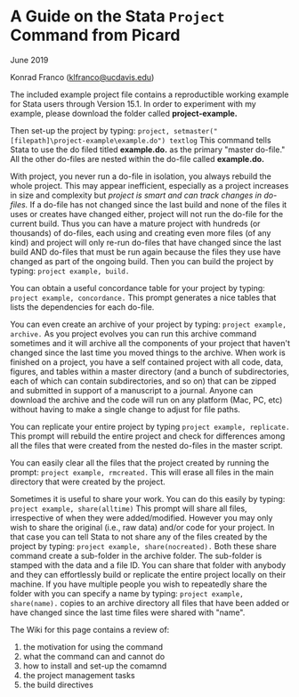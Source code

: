 # A Guide on the Stata `Project` Command from Picard

June 2019

Konrad Franco (klfranco@ucdavis.edu)

The included example project file contains a reproductible working example for Stata users through Version 15.1.
In order to experiment with my example, please download the folder called **project-example.**

Then set-up the project by typing: `project, setmaster("[filepath]\project-example\example.do") textlog`
This command tells Stata to use the do filed titled **example.do.** as the primary "master do-file." All the other do-files are nested within the do-file called **example.do.**

With project, you never run a do-file in isolation, you always rebuild the whole project. This may appear inefficient, especially as a project increases in size and complexity but *project is smart and can track changes in do-files.* If a do-file has not changed since the last build and none of the files it uses or creates have changed either, project will not run the do-file for the current build. Thus you can have a mature project with hundreds (or thousands) of do-files, each using and creating even more files (of any kind) and project will only re-run do-files that have changed since the last build AND do-files that must be run again because the files they use have changed as part of the ongoing build.
Then you can build the project by typing: `project example, build.` 

You can obtain a useful concordance table for your project by typing: `project example, concordance.` 
This prompt generates a nice tables that lists the dependencies for each do-file.

You can even create an archive of your project by typing: `project example, archive.`
As you project evolves you can run this archive command sometimes and it will archive all the components of your project that haven't changed since the last time you moved things to the archive. When work is finished on a project, you have a self contained project with all code, data, figures, and tables within a master directory (and a bunch of subdirectories, each of which can contain subdirectories, and so on) that can be zipped and submitted in support of a manuscript to a journal. Anyone can download the archive and the code will run on any platform (Mac, PC, etc) without having to make a single change to adjust for file paths.

You can replicate your entire project by typing `project example, replicate.` 
This prompt will rebuild the entire project and check for differences among all the files that were created from the nested do-files in the master script. 

You can easily clear all the files that the project created by running the prompt: `project example, rmcreated.` This will erase all files in the main directory that were created by the project. 

Sometimes it is useful to share your work. You can do this easily by typing: `project example, share(alltime)` This prompt will share all files, irrespective of when they were added/modified. However you may only wish to share the original (i.e., raw data) and/or code for your project. In that case you can tell Stata to not share any of the files created by the project by typing: `project example, share(nocreated).` Both these share command create a sub-folder in the archive folder. The sub-folder is stamped with the data and a file ID. You can share that folder with anybody and they can effortlessly build or replicate the entire project locally on their machine. If you have multiple people you wish to repeatedly share the folder with you can specify a name by typing: `project example, share(name).` copies to an archive directory all files that have been added or have changed since the last time files were shared with "name". 

The Wiki for this page contains a review of: 
  1. the motivation for using the command
  2. what the command can and cannot do 
  3. how to install and set-up the comamnd
  4. the project management tasks 
  5. the build directives
  
